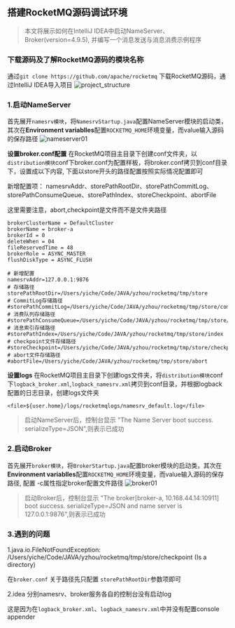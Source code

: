 
## 搭建RocketMQ源码调试环境

>本文将展示如何在IntelliJ IDEA中启动NameServer、Broker(version=4.9.5), 并编写一个消息发送与消息消费示例程序

### 下载源码及了解RocketMQ源码的模块名称
通过`git clone https://github.com/apache/rocketmq` 下载RocketMQ源码，通过IntelliJ IDEA导入项目
![project_structure](http://img.xinzhuxiansheng.com/blogimgs/rocketmq/project_structure.png)


### 1.启动NameServer
首先展开`namesrv模块`，将`NamesrvStartup.java`配置NameServer模块的启动类，其次在**Environment variablles**配置`ROCKETMQ_HOME`环境变量，而value输入源码的保存路径
![nameserver01](http://img.xinzhuxiansheng.com/blogimgs/rocketmq/nameserver01.png)

**设置broker.conf配置** 
在RocketMQ项目主目录下创建conf文件夹，以`distribution模块`conf下broker.conf为配置样板，将broker.conf拷贝到conf目录下，设置成以下内容, 下面以store开头的路径配置按照实际情况配置即可

新增配置项： namesrvAddr、storePathRootDir、storePathCommitLog、storePathConsumeQueue、storePathIndex、storeCheckpoint、abortFile

这里需要注意，abort,checkpoint是文件而不是文件夹路径

```
brokerClusterName = DefaultCluster
brokerName = broker-a
brokerId = 0
deleteWhen = 04
fileReservedTime = 48
brokerRole = ASYNC_MASTER
flushDiskType = ASYNC_FLUSH

# 新增配置
namesrvAddr=127.0.0.1:9876
# 存储路径
storePathRootDir=/Users/yiche/Code/JAVA/yzhou/rocketmq/tmp/store
# CommitLog存储路径
#storePathCommitLog=/Users/yiche/Code/JAVA/yzhou/rocketmq/tmp/store/commitlog
# 消费队列存储路径
#storePathConsumeQueue=/Users/yiche/Code/JAVA/yzhou/rocketmq/tmp/store/consumequeue
# 消息索引存储路径
#storePathIndex=/Users/yiche/Code/JAVA/yzhou/rocketmq/tmp/store/index
# checkpoint文件存储路径
#storeCheckpoint=/Users/yiche/Code/JAVA/yzhou/rocketmq/tmp/store/checkpoint
# abort文件存储路径
#abortFile=/Users/yiche/Code/JAVA/yzhou/rocketmq/tmp/store/abort
```

**设置logs** 
在RocketMQ项目主目录下创建logs文件夹，将`distribution模块`conf下`logback_broker.xml`,`logback_namesrv.xml`拷贝到conf目录，并根据logback配置的日志目录，创建logs文件夹
```
<file>${user.home}/logs/rocketmqlogs/namesrv_default.log</file>
```

>启动NameServer后，控制台显示 "The Name Server boot success. serializeType=JSON",则表示已成功

### 2.启动Broker
首先展开`broker模块`，将`BrokerStartup.java`配置broker模块的启动类，其次在**Environment variablles**配置`ROCKETMQ_HOME`环境变量，而value输入源码的保存路径, 配置 -c属性指定broker配置文件路径
![broker01](http://img.xinzhuxiansheng.com/blogimgs/rocketmq/broker01.png)


>启动Broker后，控制台显示 "The broker[broker-a, 10.168.44.14:10911] boot success. serializeType=JSON and name server is 127.0.0.1:9876",则表示已成功


### 3.遇到的问题

1.java.io.FileNotFoundException: /Users/yiche/Code/JAVA/yzhou/rocketmq/tmp/store/checkpoint (Is a directory)

在`broker.conf` 关于路径先只配置 `storePathRootDir`参数项即可

2.idea 分别namesrv、broker服务各自的控制台没有启动log

这是因为在`logback_broker.xml`、`logback_namesrv.xml`中并没有配置console appender 